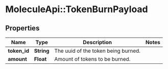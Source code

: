 # MoleculeApi::TokenBurnPayload

## Properties
Name | Type | Description | Notes
------------ | ------------- | ------------- | -------------
**token_id** | **String** | The uuid of the token being burned. | 
**amount** | **Float** | Amount of tokens to be burned. | 


